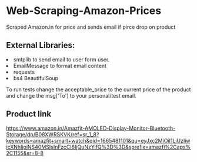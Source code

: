 # Web-Scraping-Amazon-Prices

Scraped Amazon.in for price and sends email if pirce drop on product

## External Libraries:
<li>smtplib to send email to user form user.
<li>EmailMessage to format email content
<li>requests
<li>bs4 BeautifulSoup 


To run tests change the acceptable_price to the current price of the product and change the msg['To'] to your personal/test email.
## Product link
  https://www.amazon.in/Amazfit-AMOLED-Display-Monitor-Bluetooth-Storage/dp/B08XWRSKVK/ref=sr_1_8?keywords=amazfit+smart+watch&qid=1665481101&qu=eyJxc2MiOiI1LjUzIiwicXNhIjoiNS40MSIsInFzcCI6IjQuNzYifQ%3D%3D&sprefix=amazfi%2Caps%2C1155&sr=8-8
